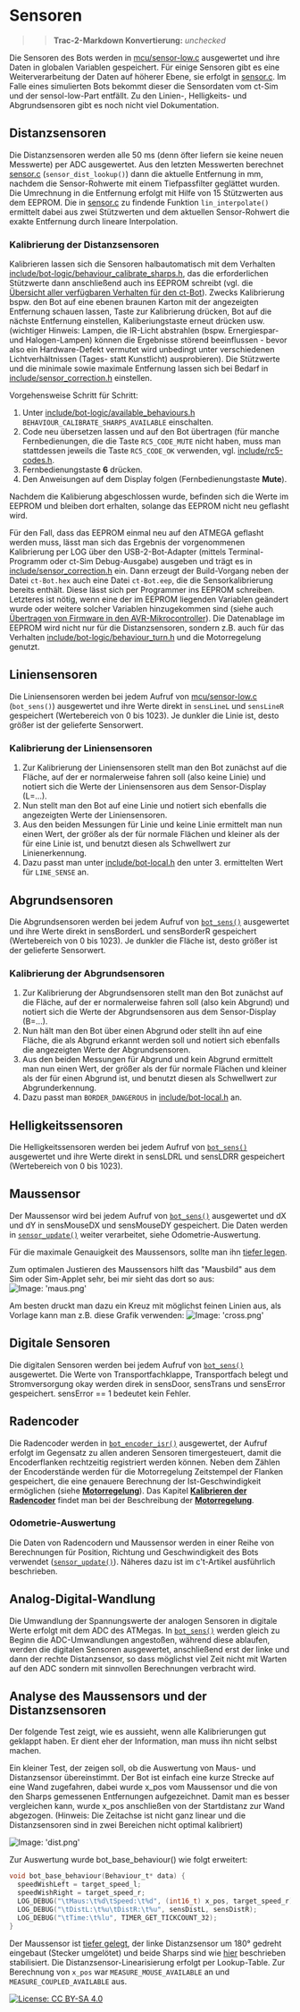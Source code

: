 # Sensoren

>> **Trac-2-Markdown Konvertierung:** *unchecked*

Die Sensoren des Bots werden in [mcu/sensor-low.c](https://github.com/tsandmann/ct-bot/blob/master/mcu/sensor-low.c) ausgewertet und ihre Daten in globalen Variablen gespeichert. Für einige Sensoren gibt es eine Weiterverarbeitung der Daten auf höherer Ebene, sie erfolgt in [sensor.c](https://github.com/tsandmann/ct-bot/blob/master/sensor.c). Im Falle eines simulierten Bots bekommt dieser die Sensordaten vom ct-Sim und der sensol-low-Part entfällt. Zu den Linien-, Helligkeits- und Abgrundsensoren gibt es noch nicht viel Dokumentation.

## Distanzsensoren

Die Distanzsensoren werden alle 50 ms (denn öfter liefern sie keine neuen Messwerte) per ADC ausgewertet. Aus den letzten Messwerten berechnet [sensor.c](https://github.com/tsandmann/ct-bot/blob/master/sensor.c#L165) (`sensor_dist_lookup()`) dann die aktuelle Entfernung in mm, nachdem die Sensor-Rohwerte mit einem Tiefpassfilter geglättet wurden. Die Umrechnung in die Entfernung erfolgt mit Hilfe von 15 Stützwerten aus dem EEPROM. Die in [sensor.c](https://github.com/tsandmann/ct-bot/blob/master/sensor.c#L149) zu findende Funktion `lin_interpolate()` ermittelt dabei aus zwei Stützwerten und dem aktuellen Sensor-Rohwert die exakte Entfernung durch lineare Interpolation.

### Kalibrierung der Distanzsensoren

Kalibrieren lassen sich die Sensoren halbautomatisch mit dem Verhalten [include/bot-logic/behaviour_calibrate_sharps.h](https://github.com/tsandmann/ct-bot/blob/master/include/bot-logic/behaviour_calibrate_sharps.h), das die erforderlichen Stützwerte dann anschließend auch ins EEPROM schreibt (vgl. die [Übersicht aller verfügbaren Verhalten für den ct-Bot](../Verhalten/Verhalten.md)). Zwecks Kalibrierung bspw. den Bot auf eine ebenen braunen Karton mit der angezeigten Entfernung schauen lassen, Taste zur Kalibrierung drücken, Bot auf die nächste Entfernung einstellen, Kaliberiungstaste erneut drücken usw. (wichtiger Hinweis: Lampen, die IR-Licht abstrahlen (bspw. Ernergiespar- und Halogen-Lampen) können die Ergebnisse störend beeinflussen - bevor also ein Hardware-Defekt vermutet wird unbedingt unter verschiedenen Lichtverhältnissen (Tages- statt Kunstlicht) ausprobieren).
Die Stützwerte und die minimale sowie maximale Entfernung lassen sich bei Bedarf in [include/sensor_correction.h](https://github.com/tsandmann/ct-bot/blob/master/include/sensor_correction.h) einstellen.

Vorgehensweise Schritt für Schritt:

1. Unter [include/bot-logic/available_behaviours.h](https://github.com/tsandmann/ct-bot/blob/master/include/bot-logic/available_behaviours.h) `BEHAVIOUR_CALIBRATE_SHARPS_AVAILABLE` einschalten.
2. Code neu übersetzen lassen und auf den Bot übertragen (für manche Fernbedienungen, die die Taste `RC5_CODE_MUTE` nicht haben, muss man stattdessen jeweils die Taste `RC5_CODE_OK` verwenden, vgl. [include/rc5-codes.h](https://github.com/tsandmann/ct-bot/blob/master/include/rc5-codes.h).
3. Fernbedienungstaste **6** drücken.
4. Den Anweisungen auf dem Display folgen (Fernbedienungstaste **Mute**).

Nachdem die Kalibierung abgeschlossen wurde, befinden sich die Werte im EEPROM und bleiben dort erhalten, solange das EEPROM nicht neu geflasht wird.

Für den Fall, dass das EEPROM einmal neu auf den ATMEGA geflasht werden muss, lässt man sich das Ergebnis der vorgenommenen Kalibrierung per LOG über den USB-2-Bot-Adapter (mittels Terminal-Programm oder ct-Sim Debug-Ausgabe) ausgeben und trägt es in [include/sensor_correction.h](https://github.com/tsandmann/ct-bot/blob/master/include/sensor_correction.h) ein. Dann erzeugt der Build-Vorgang neben der Datei `ct-Bot.hex` auch eine Datei `ct-Bot.eep`, die die Sensorkalibrierung bereits enthält. Diese lässt sich per Programmer ins EEPROM schreiben. Letzteres ist nötig, wenn eine der im EEPROM liegenden Variablen geändert wurde oder weitere solcher Variablen hinzugekommen sind (siehe auch [Übertragen von Firmware in den AVR-Mikrocontroller](../Flash/Flash.md)).
Die Datenablage im EEPROM wird nicht nur für die Distanzsensoren, sondern z.B. auch für das Verhalten [include/bot-logic/behaviour_turn.h](https://github.com/tsandmann/ct-bot/blob/master/include/bot-logic/behaviour_turn.h) und die Motorregelung genutzt.

## Liniensensoren

Die Liniensensoren werden bei jedem Aufruf von [mcu/sensor-low.c](https://github.com/tsandmann/ct-bot/blob/master/mcu/sensor-low.c#L198) (`bot_sens()`) ausgewertet und ihre Werte direkt in `sensLineL` und `sensLineR` gespeichert (Wertebereich von 0 bis 1023). Je dunkler die Linie ist, desto größer ist der gelieferte Sensorwert.

### Kalibrierung der Liniensensoren

1. Zur Kalibrierung der Liniensensoren stellt man den Bot zunächst auf die Fläche, auf der er normalerweise fahren soll (also keine Linie) und notiert sich die Werte der Liniensensoren aus dem Sensor-Display (L=...).
2. Nun stellt man den Bot auf eine Linie und notiert sich ebenfalls die angezeigten Werte der Liniensensoren.
3. Aus den beiden Messungen für Linie und keine Linie ermittelt man nun einen Wert, der größer als der für normale Flächen und kleiner als der für eine Linie ist, und benutzt diesen als Schwellwert zur Linienerkennung.
4. Dazu passt man unter [include/bot-local.h](https://github.com/tsandmann/ct-bot/blob/master/include/bot-local.h) den unter 3. ermittelten Wert für `LINE_SENSE` an.

## Abgrundsensoren

Die Abgrundsensoren werden bei jedem Aufruf von [`bot_sens()`](https://github.com/tsandmann/ct-bot/blob/master/mcu/sensor-low.c#L198) ausgewertet und ihre Werte direkt in sensBorderL und sensBorderR gespeichert (Wertebereich von 0 bis 1023). Je dunkler die Fläche ist, desto größer ist der gelieferte Sensorwert.

### Kalibrierung der Abgrundsensoren

1. Zur Kalibrierung der Abgrundsensoren stellt man den Bot zunächst auf die Fläche, auf der er normalerweise fahren soll (also kein Abgrund) und notiert sich die Werte der Abgrundsensoren aus dem Sensor-Display (B=...).
1. Nun hält man den Bot über einen Abgrund oder stellt ihn auf eine Fläche, die als Abgrund erkannt werden soll und notiert sich ebenfalls die angezeigten Werte der Abgrundsensoren.
1. Aus den beiden Messungen für Abgrund und kein Abgrund ermittelt man nun einen Wert, der größer als der für normale Flächen und kleiner als der für einen Abgrund ist, und benutzt diesen als Schwellwert zur Abgrunderkennung.
1. Dazu passt man `BORDER_DANGEROUS` in [include/bot-local.h](https://github.com/tsandmann/ct-bot/blob/master/include/bot-local.h) an.

## Helligkeitssensoren

Die Helligkeitssensoren werden bei jedem Aufruf von [`bot_sens()`](https://github.com/tsandmann/ct-bot/blob/master/mcu/sensor-low.c#L198) ausgewertet und ihre Werte direkt in sensLDRL und sensLDRR gespeichert (Wertebereich von 0 bis 1023).

## Maussensor

Der Maussensor wird bei jedem Aufruf von [`bot_sens()`](https://github.com/tsandmann/ct-bot/blob/master/mcu/sensor-low.c#L198) ausgewertet und dX und dY in sensMouseDX und sensMouseDY gespeichert.
Die Daten werden in [`sensor_update()`](https://github.com/tsandmann/ct-bot/blob/master/sensor.c) weiter verarbeitet, siehe Odometrie-Auswertung.

Für die maximale Genauigkeit des Maussensors, sollte man ihn [tiefer legen](../ct-Bot-Modifikationen/ct-Bot-Modifikationen.md).

Zum optimalen Justieren des Maussensors hilft das "Mausbild" aus dem Sim oder Sim-Applet sehr, bei mir sieht das dort so aus:
  ![Image: 'maus.png'](maus.png)

Am besten druckt man dazu ein Kreuz mit möglichst feinen Linien aus, als Vorlage kann man z.B. diese Grafik verwenden:
  ![Image: 'cross.png'](cross.png)

## Digitale Sensoren

Die digitalen Sensoren werden bei jedem Aufruf von [`bot_sens()`](https://github.com/tsandmann/ct-bot/blob/master/mcu/sensor-low.c#L198) ausgewertet. Die Werte von Transportfachklappe, Transportfach belegt und Stromversorgung okay werden direk in sensDoor, sensTrans und sensError gespeichert. sensError == 1 bedeutet kein Fehler.

## Radencoder

Die Radencoder werden in [`bot_encoder_isr()`](https://github.com/tsandmann/ct-bot/blob/master/mcu/sensor-low.c#L416) ausgewertet, der Aufruf erfolgt im Gegensatz zu allen anderen Sensoren timergesteuert, damit die Encoderflanken rechtzeitig registriert werden können. Neben dem Zählen der Encoderstände werden für die Motorregelung Zeitstempel der Flanken gespeichert, die eine genauere Berechnung der Ist-Geschwindigkeit ermöglichen (siehe **[Motorregelung](../ct-Bot-Software-Aktuatoren/ct-Bot-Software-Aktuatoren.md#MotorenMotorregelung)**). Das Kapitel **[Kalibrieren der Radencoder](../ct-Bot-Software-Aktuatoren/ct-Bot-Software-Aktuatoren.md#Kalibrieren-der-Radencoder)** findet man bei der Beschreibung der **[Motorregelung](../ct-Bot-Software-Aktuatoren/ct-Bot-Software-Aktuatoren.md#MotorenMotorregelung)**.

### Odometrie-Auswertung

Die Daten von Radencodern und Maussensor werden in einer Reihe von Berechnungen für Position, Richtung und Geschwindigkeit des Bots verwendet ([`sensor_update()`](https://github.com/tsandmann/ct-bot/blob/master/sensor.c)). Näheres dazu ist im c't-Artikel ausführlich beschrieben.

## Analog-Digital-Wandlung

Die Umwandlung der Spannungswerte der analogen Sensoren in digitale Werte erfolgt mit dem ADC des ATMegas. In [`bot_sens()`](https://github.com/tsandmann/ct-bot/blob/master/mcu/sensor-low.c#L198) werden gleich zu Beginn die ADC-Umwandlungen angestoßen, während diese ablaufen, werden die digitalen Sensoren ausgewertet, anschließend erst der linke und dann der rechte Distanzsensor, so dass möglichst viel Zeit nicht mit Warten auf den ADC sondern mit sinnvollen Berechnungen verbracht wird.

## Analyse des Maussensors und der Distanzsensoren

Der folgende Test zeigt, wie es aussieht, wenn alle Kalibrierungen gut geklappt haben. Er dient eher der Information, man muss ihn nicht selbst machen.

Ein kleiner Test, der zeigen soll, ob die Auswertung von Maus- und Distanzsensor übereinstimmt. Der Bot ist einfach eine kurze Strecke auf eine Wand zugefahren, dabei wurde x_pos vom Maussensor und die von den Sharps gemessenen Entfernungen aufgezeichnet. Damit man es besser vergleichen kann, wurde x_pos anschließen von der Startdistanz zur Wand abgezogen. (Hinweis: Die Zeitachse ist nicht ganz linear und die Distanzsensoren sind in zwei Bereichen nicht optimal kalibriert)

  ![Image: 'dist.png'](dist.png)

Zur Auswertung wurde bot_base_behaviour() wie folgt erweitert:

```C
void bot_base_behaviour(Behaviour_t* data) {
  speedWishLeft = target_speed_l;
  speedWishRight = target_speed_r;
  LOG_DEBUG("\tMaus:\t%d\tSpeed:\t%d", (int16_t) x_pos, target_speed_r);
  LOG_DEBUG("\tDistL:\t%u\tDistR:\t%u", sensDistL, sensDistR);
  LOG_DEBUG("\tTime:\t%lu", TIMER_GET_TICKCOUNT_32);
}
```

Der Maussensor ist [tiefer gelegt](../ct-Bot-Modifikationen/ct-Bot-Modifikationen.md), der linke Distanzsensor um 180° gedreht eingebaut (Stecker umgelötet) und beide Sharps sind wie [hier](../ct-Bot-Modifikationen/ct-Bot-Modifikationen.md) beschrieben stabilisiert. Die Distanzsensor-Linearisierung erfolgt per Lookup-Table. Zur Berechnung von `x_pos` war `MEASURE_MOUSE_AVAILABLE` an und `MEASURE_COUPLED_AVAILABLE` aus.

[![License: CC BY-SA 4.0](../../License.svg)](https://creativecommons.org/licenses/by-sa/4.0/)

